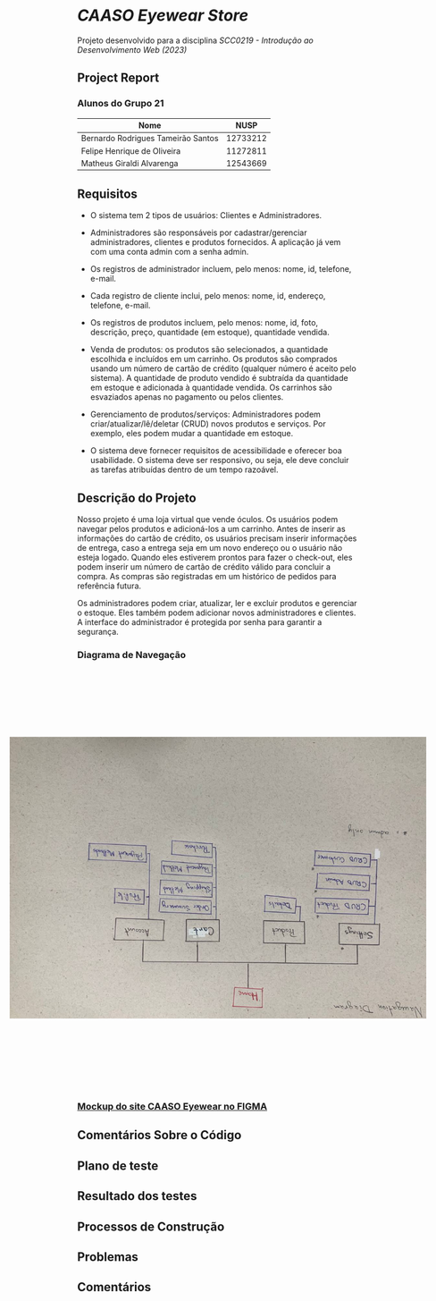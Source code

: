 # _CAASO Eyewear Store_ 
Projeto desenvolvido para a disciplina _SCC0219 - Introdução ao Desenvolvimento Web (2023)_

## Project Report

### Alunos do Grupo 21

| Nome | NUSP |
| ------ | ------ |
| Bernardo Rodrigues Tameirão Santos | 12733212 |
| Felipe Henrique de Oliveira | 11272811 |
| Matheus Giraldi Alvarenga | 12543669 |

## Requisitos
- O sistema tem 2 tipos de usuários: Clientes e Administradores.

- Administradores são responsáveis por cadastrar/gerenciar administradores, clientes e produtos fornecidos. A aplicação já vem com uma conta admin com a senha admin.

- Os registros de administrador incluem, pelo menos: nome, id, telefone, e-mail.

- Cada registro de cliente inclui, pelo menos: nome, id, endereço, telefone, e-mail.

- Os registros de produtos incluem, pelo menos: nome, id, foto, descrição, preço, quantidade (em estoque), quantidade vendida.

- Venda de produtos: os produtos são selecionados, a quantidade escolhida e incluídos em um carrinho. Os produtos são comprados usando um número de cartão de crédito (qualquer número é aceito pelo sistema). A quantidade de produto vendido é subtraída da quantidade em estoque e adicionada à quantidade vendida. Os carrinhos são esvaziados apenas no pagamento ou pelos clientes.

- Gerenciamento de produtos/serviços: Administradores podem criar/atualizar/lê/deletar (CRUD) novos produtos e serviços. Por exemplo, eles podem mudar a quantidade em estoque.

- O sistema deve fornecer requisitos de acessibilidade e oferecer boa usabilidade. O sistema deve ser responsivo, ou seja, ele deve concluir as tarefas atribuídas dentro de um tempo razoável.

## Descrição do Projeto

Nosso projeto é uma loja virtual que vende óculos. Os usuários podem navegar pelos produtos e adicioná-los a um carrinho. Antes de inserir as informações do cartão de crédito, os usuários precisam inserir informações de entrega, caso a entrega seja em um novo endereço ou o usuário não esteja logado. Quando eles estiverem prontos para fazer o check-out, eles podem inserir um número de cartão de crédito válido para concluir a compra. As compras são registradas em um histórico de pedidos para referência futura.

Os administradores podem criar, atualizar, ler e excluir produtos e gerenciar o estoque. Eles também podem adicionar novos administradores e clientes. A interface do administrador é protegida por senha para garantir a segurança.

### Diagrama de Navegação

<img src="navigation_diagram.jpg" alt="Diagrama de Navegação" style="transform: rotate(90deg);">


### [Mockup do site CAASO Eyewear no FIGMA](https://www.figma.com/file/8UUIxMVwJ5aWvJciDRd1N9/Trabalho-WEB?type=design&node-id=3%3A2&t=hfZTwQtrPaKur3k5-1)

## Comentários Sobre o Código

## Plano de teste


## Resultado dos testes

## Processos de Construção


## Problemas


## Comentários

